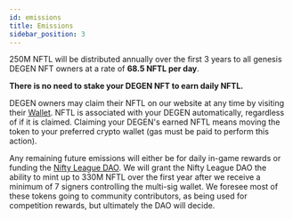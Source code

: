 ```yaml
---
id: emissions
title: Emissions
sidebar_position: 3
---
```


250M NFTL will be distributed annually over the first 3 years to all genesis DEGEN NFT owners at a rate of **68.5 NFTL per day**.

**There is no need to stake your DEGEN NFT to earn daily NFTL.**

DEGEN owners may claim their NFTL on our website at any time by visiting their [Wallet](https://nifty-league.com/wallet). NFTL is associated with your DEGEN automatically, regardless of if it is claimed. Claiming your DEGEN's earned NFTL means moving the token to your preferred crypto wallet (gas must be paid to perform this action).

Any remaining future emissions will either be for daily in-game rewards or funding the [Nifty League DAO](https://docs.niftyleague.com/overview/nifty-dao/overview). We will grant the Nifty League DAO the ability to mint up to 330M NFTL over the first year after we receive a minimum of 7 signers controlling the multi-sig wallet. We foresee most of these tokens going to community contributors, as being used for competition rewards, but ultimately the DAO will decide.
